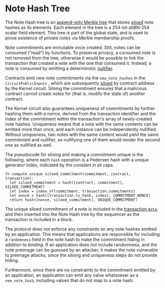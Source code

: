 # Note Hash Tree

The Note Hash tree is an [append-only Merkle tree](./tree-implementations.md#append-only-merkle-trees) that stores [siloed](./tree-implementations.md#siloing-leaves) note hashes as its elements. Each element in the tree is a 254-bit altBN-254 scalar field element. This tree is part of the global state, and is used to prove existence of private notes via Merkle membership proofs.

Note commitments <!-- A "note commitment" is not defined. Suggest using "note hash" throughout, with a short comment on why we call them note hashes and not commitments (because not all entries in the tree are "hiding", so are not technically "commitments"). --> are immutable once created. Still, notes can be consumed ("read") by functions. To preserve privacy, a consumed note is not removed from the tree, otherwise it would be possible to link the transaction that created a note with the one that consumed it. Instead, a note is consumed by emitting a deterministic [nullifier](./nullifier-tree.md).

Contracts emit new note commitments via the `new_note_hashes` in the `CircuitPublicInputs` <!-- n/d. Please link to where this is defined -->, which are subsequently [siloed](./tree-implementations.md#siloing-leaves) by contract address by the Kernel circuit. Siloing the commitment ensures that a malicious contract cannot create notes for (that is, modify the state of) another contract.

The Kernel circuit also guarantees uniqueness of commitments by further hashing them with a nonce, derived from the transaction identifier <!-- n/d --> and the index of the commitment within the transaction's array of newly-created note hashes. Uniqueness means that a note with the same contents can be emitted more than once, and each instance can be independently nullified. Without uniqueness, two notes with the same content would yield the same commitment and nullifier, so nullifying one of them would render the second one as nullified as well.

The pseudocode for siloing and making a commitment unique is the following, where each `hash` operation is a Pedersen hash with a unique generator index, indicated by the constant in all caps.

```
fn compute_unique_siloed_commitment(commitment, contract, transaction):
  let siloed_commitment = hash([contract, commitment], SILOED_COMMITMENT)
  let index = index_of(commitment, transaction.commitments)
  let nonce = hash([transaction.tx_hash, index], COMMITMENT_NONCE)
  return hash([nonce, siloed_commitment], UNIQUE_COMMITMENT)
```

The unique siloed commitment of a note is included in the [transaction `data`](../transactions/tx-object.md), and then inserted into the Note Hash tree by the sequencer as the transaction is included in a block.

The protocol does not enforce any constraints on any note hashes emitted by an application. This means that applications are responsible for including a `randomness` field in the note hash to make the commitment _hiding_ in addition to _binding_. If an application does not include randomness, and the note preimage can be guessed by an attacker, it makes the note vulnerable to preimage attacks, since the siloing and uniqueness steps do not provide hiding.

Furthermore, since there are no constraints to the commitment emitted by an application, an application can emit any value whatsoever as a `new_note_hash`, including values that do not map to a note hash.
